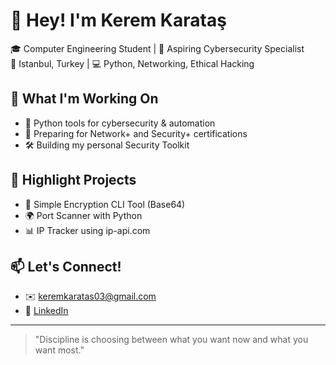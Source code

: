 # 👋 Hey! I'm Kerem Karataş

🎓 Computer Engineering Student | 🔐 Aspiring Cybersecurity Specialist  
📍 Istanbul, Turkey | 💻 Python, Networking, Ethical Hacking

## 🚀 What I'm Working On
- 🐍 Python tools for cybersecurity & automation
- 🧠 Preparing for Network+ and Security+ certifications
- 🛠️ Building my personal Security Toolkit

## 📂 Highlight Projects
- 🔐 Simple Encryption CLI Tool (Base64)
- 🌍 Port Scanner with Python
- 📊 IP Tracker using ip-api.com

## 📫 Let's Connect!
- ✉️ [keremkaratas03@gmail.com](mailto:keremkaratas03@gmail.com)
- 💼 [LinkedIn](https://www.linkedin.com/in/keremkaratas/) 

---
> "Discipline is choosing between what you want now and what you want most."

